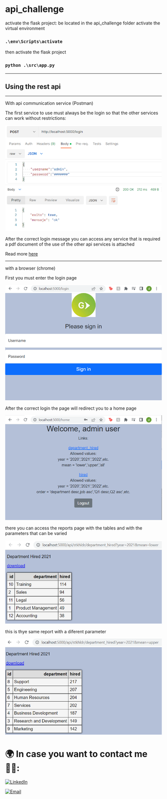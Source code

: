 # api_challenge
activate the flask project:
be located in the api_challenge folder
activate the virtual environment

### `.\env\Scripts\activate`

then activate the flask project
### `python .\src\app.py`

<hr/>

## Using the rest api

<hr/>

With api communication service (Postman)

The first service to use must always be the login so that the other services can work without restrictions:

![](./archivos/login.png)

After the correct login message you can access any service that is required
a pdf document of the use of the other api services is attached

Read more [here](./archivos/guide.pdf)

<hr/>

with a browser (chrome)

First you must enter the login page

![](./archivos/loginhtml.png)

After the correct login the page will redirect you to a home page

![](./archivos/home.png)

there you can access the reports page with the tables and with the parameters that can be varied

![](./archivos/reporte1.png)

this is thye same report with a diferent parameter

![](./archivos/reporte2.png)

# 🌍 In case you want to contact me 👨‍💻:

[![LinkedIn](https://img.shields.io/badge/LinkedIn-Danillo_Socualaya-0077B5?style=for-the-badge&logo=linkedin&logoColor=white&labelColor=101010)](https://www.linkedin.com/in/danillo-socualaya-guerra/)

[![Email](https://img.shields.io/badge/danillosg1996@gmail.com-email_personal-D14836?style=for-the-badge&logo=gmail&logoColor=white&labelColor=101010)](mailto:danillosg1996@gmail.com)